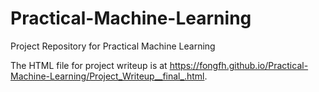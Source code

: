 # Practical-Machine-Learning
Project Repository for Practical Machine Learning

The HTML file for project writeup is at https://fongfh.github.io/Practical-Machine-Learning/Project_Writeup__final_.html.
